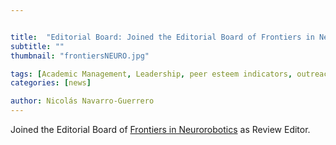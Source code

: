 ```yaml
---


title:  "Editorial Board: Joined the Editorial Board of Frontiers in Neurorobotics"
subtitle: ""
thumbnail: "frontiersNEURO.jpg"

tags: [Academic Management, Leadership, peer esteem indicators, outreach, Editorial Board]
categories: [news]

author: Nicolás Navarro-Guerrero
---
```

Joined the Editorial Board of <a href="https://www.frontiersin.org/journals/neurorobotics" target="_blank">Frontiers in Neurorobotics</a> as Review Editor.

<!--more-->

